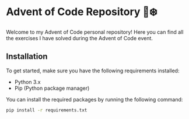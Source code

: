 # Advent of Code Repository 🎄❄️

Welcome to my Advent of Code personal repository! Here you can find all the exercises I have solved during the Advent of Code event.

## Installation 

To get started, make sure you have the following requirements installed:

- Python 3.x
- Pip (Python package manager)

You can install the required packages by running the following command:

```bash
pip install -r requirements.txt
```